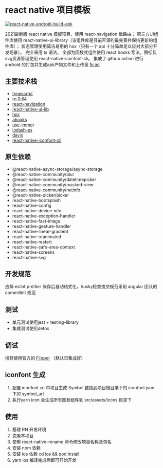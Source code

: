# react native 项目模板

[![react-native-android-build-apk](https://github.com/VictorYuan666/rn-template/actions/workflows/android.yml/badge.svg)](https://github.com/VictorYuan666/rn-template/actions/workflows/react-native-android-build-apk.yml)

2021最新版 react native 模板项目，使用 react-navigation 做路由；
第三方UI组件库使用 react-native-ui-library（该组件库是目前开源的最完善并保持更新的组件库）；
状态管理使用简洁易用的 hox（只有一个 api 十分简单足以应对大部分开发场景）。
完全采用 ts 语法， 全部为函数式组件使用 react hooks 写法。图标及svg资源管理使用 react-native-iconfont-cli。
集成了 github action 进行 android 的打包并生成apk产物文件和上传至 [fir.im](https://www.betaqr.com/apps)

## 主要技术栈

- [typescript](https://www.typescriptlang.org/docs/handbook/intro.html)
- [rn 0.64](https://reactnative.dev/)
- [react-navigation](https://reactnavigation.org/docs/getting-started)
- [react-native-ui-lib](https://wix.github.io/react-native-ui-lib/getting-started/setup)
- [hox](https://github.com/umijs/hox)
- [ahooks](https://ahooks.gitee.io/zh-CN/hooks/async)
- [use-immer](https://github.com/immerjs/use-immer)
- [lodash-es](https://www.lodashjs.com/)
- [dayjs](https://dayjs.gitee.io/zh-CN)
- [react-native-iconfont-cli](https://github.com/iconfont-cli/react-native-iconfont-cli)

## 原生依赖

- @react-native-async-storage/async-storage
- @react-native-community/blur
- @react-native-community/datetimepicker
- @react-native-community/masked-view
- @react-native-community/netinfo
- @react-native-picker/picker
- react-native-bootsplash
- react-native-config
- react-native-device-info
- react-native-exception-handler
- react-native-fast-image
- react-native-gesture-handler
- react-native-linear-gradient
- react-native-reanimated
- react-native-restart
- react-native-safe-area-context
- react-native-screens
- react-native-svg

## 开发规范
选择 eslint prettier 保存后自动格式化，husky检查提交规范采用 angular 团队的 commitlint 规范

## 测试
- 单元测试使用jest + testing-library
- 集成测试使用detox

## 调试

推荐使用官方的 [Flipper](https://fbflipper.com/) （默认已集成好）

## iconfont 生成
1. 配置 iconfont.cn 中项目生成 Symbol 链接到项目根目录下的 iconfont.json 下的 symbol_url
2. 执行yarn icon 会生成所有图标组件到 src/assets/icons 目录下

## 使用
1. 搭建 RN 开发环境
2. 克隆本项目
3. 使用 react-native-rename 命令修改项目名称及包名
4. 安装 npm 依赖 
5. 安装 ios 依赖 cd ios && pod install
6. yarn ios 编译完成后即可开始开发
